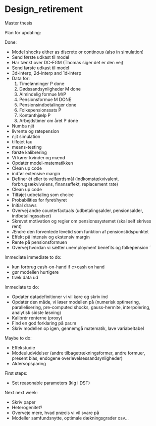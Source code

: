 # Design_retirement

Master thesis

Plan for updating:

Done:

- Model shocks either as discrete or continous (also in simulation)
- Send første udkast til model
- Har tænkt over DC-EGM (Thomas siger det er den vej)
- Send første udkast til model
- 3d-interp, 2d-interp and 1d-interp
- Data for:
  1. Timelønninger P done
  2. Dødssandsynligheder M done
  3. Almindelig formue M/P
  4. Pensionsformue M DONE
  5. Pensionsindbetalinger done
  6. Folkepensionssats P
  7. Kontanthjælp P
  8. Arbejdstimer om året P done
- Numba njit
- livrente og ratepension
- njit simulation
- tilføjet tau
- means-testing
- første kalibrering
- Vi kører kvinder og mænd
- Opdatér model-matematikken
- Clean up code
- indfør extensive margin
- Definer ét eller to velfærdsmål (indkomstækvivalent, forbrugsækvivalens, finanseffekt, replacement rate)
- Clean up code
- Tilføjet udbetaling som choice
- Probabilities for fyret/hyret
- Initial draws
- Overvej andre counterfactuals (udbetalingsalder, pensionsalder, indbetalingssatser)
- Skrevet motivation og regler om pensionssystemet (skal self skrives rent)
- Ændre den forventede levetid som funktion af pensionstidspunktet
- Effekt på intensiv og ekstensiv margin
- Rente på pensionsformuen
- Overvej hvordan vi sætter unemployment benefits og folkepension
´

Immediate immediate to do:
- kun forbrug cash-on-hand if c>cash on hand
- gør modellen hurtigere
- træk data ud


Immediate to do:
- Opdatér datadefinitioner vi vil køre og skriv ind
- Opdatér den måde, vi løser modellen på (numerisk optimering, parallelisering, pre-computed shocks, gauss-hermite, interpolering, analytisk sidste løsning)
- Kalibrér renterne (proxy)
- Find en god forklaring på par.m
- Skriv modellen op igen, gennemgå matematik, lave variabeltabel


Maybe to do:
- Effekstudie
- Modeuludvidelser (andre tilbagetrækningsformer, andre formuer, present bias, endogene overlevelsessandsynligheder)
- Aldersopsparing

First steps:
- Set reasonable parameters (kig i DST)

Next next week:
- Skriv paper
- Heterogenitet?
- Overveje mere, hvad præcis vi vil svare på
- Modeller samfundsnytte, optimale dækningsgrader osv...
